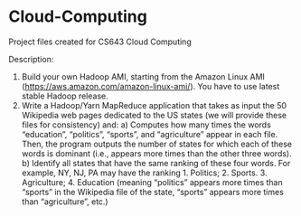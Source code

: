 # Cloud-Computing
Project files created for CS643 Cloud Computing

Description:
1. Build your own Hadoop AMI, starting from the Amazon Linux AMI (https://aws.amazon.com/amazon-linux-ami/). You have to use latest stable Hadoop release. 
2. Write a Hadoop/Yarn MapReduce application that takes as input the 50 Wikipedia web pages dedicated to the US states (we will provide these files for consistency) and:
a) Computes how many times the words “education”, “politics”, “sports”, and “agriculture” appear in each file. Then, the program outputs the number of states for which each of these words is dominant (i.e., appears more times than the other three words). 
b) Identify all states that have the same ranking of these four words. For example, NY, NJ, PA may have the ranking 1. Politics; 2. Sports. 3. Agriculture; 4. Education (meaning “politics” appears more times than “sports” in the Wikipedia file of the state, “sports” appears more times than “agriculture”, etc.)

